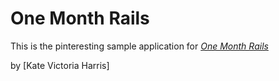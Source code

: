 # One Month Rails

This is the pinteresting sample application for
[*One Month Rails*](http://onemonthrails.com)

by [Kate Victoria Harris]